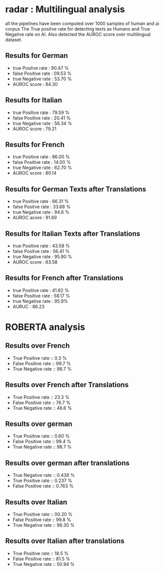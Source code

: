 # radar : Multilingual analysis
all the pipelines have been computed over 1000 samples of human and ai corpus
The True positve rate for detecting texts as Humans and True Negative rate on AI.
Also detected the AUROC score over multilingual dataset.

## Results for German
- true Positve rate : 90.47 %
- false Positive rate : 09.53 %
- true Negative rate : 53.70 % 
- AUROC score : 84.30

## Results for Italian
- true Positive rate : 79.59 %
- false Positive rate : 20.41 %
- true Negative rate : 56.34 %
- AUROC score : 79.21

## Results for French
- true Positive rate : 86.00 %
- false Positive rate : 14.00 %
- true Negative rate : 62.70  %
- AUROC score : 80.14

## Results for German Texts after Translations
- true Positive rate : 66.31 %
- false Positve rate : 33.68 %
- true Negative rate : 94.6 %
- AUROC acore : 91.69

## Results for Italian Texts after Translations
- true Positive rate : 43.58 %
- false Positve rate : 56.41 %
- true Negative rate : 95.90 %
- AUROC score : 83.58


## Results for French after Translations 
- true Positive rate : 41.82 %
- false Positive rate : 58.17 %
- true Negative rate : 95.9%
- AURUC : 86.23


# ROBERTA analysis

## Results over French
- True Positive rate ::  0.3 %
- False Positive rate ::  99.7 %
- True Negative rate ::  98.7 %
  
## Results over French after Translations
- True Positive rate ::  23.3 %
- False Positive rate ::  76.7 %
- True Negative rate ::  46.6 %

## Results over german
- True Positive rate ::  0.60 %
- False Positive rate ::  99.4 %
- True Negative rate ::  98.7 %

## Results over german after translations
- True Negative rate ::  0.438 %
- True Positive rate ::  0.237 %
- False Positive rate ::  0.763 %

## Results over Italian
- True Positive rate ::  00.20 %
- False Positive rate ::  99.8 %
- True Negative rate ::  98.30 %

## Results over Italian after translations 
- True Positive rate ::  18.5 %
- False Positive rate ::  81.5 %
- True Negative rate ::  50.94 %
